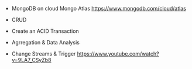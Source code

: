 - MongoDB on cloud Mongo Atlas 
https://www.mongodb.com/cloud/atlas

- CRUD
- Create an ACID Transaction
- Agrregation & Data Analysis
- Change Streams & Trigger
https://www.youtube.com/watch?v=9LA7_CSyZb8